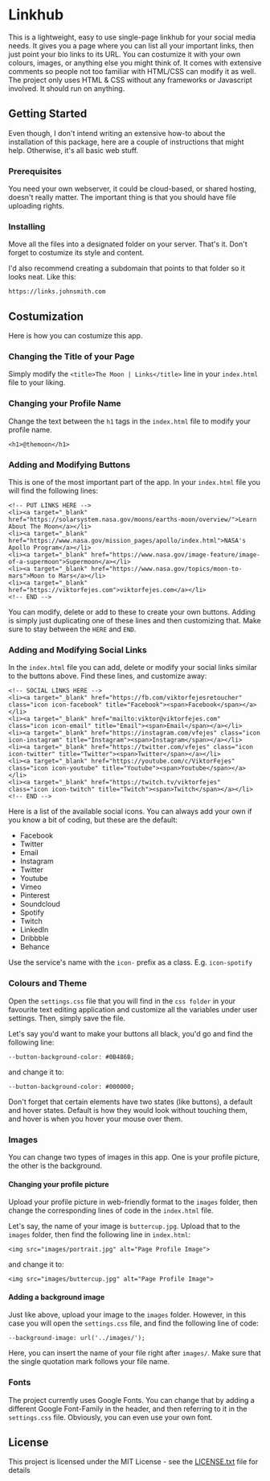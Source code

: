 # Linkhub

This is a lightweight, easy to use single-page linkhub for your social media needs. It gives you a page where you can list all your important links, then just point your bio links to its URL. You can costumize it with your own colours, images, or anything else you might think of. It comes with extensive comments so people not too familiar with HTML/CSS can modify it as well. The project only uses HTML & CSS without any frameworks or Javascript involved. It should run on anything.

## Getting Started

Even though, I don't intend writing an extensive how-to about the installation of this package, here are a couple of instructions that might help. Otherwise, it's all basic web stuff.

### Prerequisites

You need your own webserver, it could be cloud-based, or shared hosting, doesn't really matter. The important thing is that you should have file uploading rights.

### Installing

Move all the files into a designated folder on your server. That's it.
Don't forget to costumize its style and content.

I'd also recommend creating a subdomain that points to that folder so it looks neat. Like this:
```
https://links.johnsmith.com
```

## Costumization

Here is how you can costumize this app.

### Changing the Title of your Page

Simply modify the `<title>The Moon | Links</title>` line in your `index.html` file to your liking.

### Changing your Profile Name

Change the text between the `h1` tags in the `index.html` file to modify your profile name.
```
<h1>@themoon</h1>
```

### Adding and Modifying Buttons

This is one of the most important part of the app. In your `index.html` file you will find the following lines:
```
<!-- PUT LINKS HERE -->
<li><a target="_blank" href="https://solarsystem.nasa.gov/moons/earths-moon/overview/">Learn About The Moon</a></li>
<li><a target="_blank" href="https://www.nasa.gov/mission_pages/apollo/index.html">NASA's Apollo Program</a></li>
<li><a target="_blank" href="https://www.nasa.gov/image-feature/image-of-a-supermoon">Supermoon</a></li>
<li><a target="_blank" href="https://www.nasa.gov/topics/moon-to-mars">Moon to Mars</a></li>
<li><a target="_blank" href="https://viktorfejes.com">viktorfejes.com</a></li>
<!-- END -->
```
You can modify, delete or add to these to create your own buttons. Adding is simply just duplicating one of these lines and then customizing that. Make sure to stay between the `HERE` and `END`.

### Adding and Modifying Social Links

In the `index.html` file you can add, delete or modify your social links similar to the buttons above. Find these lines, and customize away:
```
<!-- SOCIAL LINKS HERE -->
<li><a target="_blank" href="https://fb.com/viktorfejesretoucher" class="icon icon-facebook" title="Facebook"><span>Facebook</span></a></li>
<li><a target="_blank" href="mailto:viktor@viktorfejes.com" class="icon icon-email" title="Email"><span>Email</span></a></li>
<li><a target="_blank" href="https://instagram.com/vfejes" class="icon icon-instagram" title="Instagram"><span>Instagram</span></a></li>
<li><a target="_blank" href="https://twitter.com/vfejes" class="icon icon-twitter" title="Twitter"><span>Twitter</span></a></li>
<li><a target="_blank" href="https://youtube.com/c/ViktorFejes" class="icon icon-youtube" title="Youtube"><span>Youtube</span></a></li>
<li><a target="_blank" href="https://twitch.tv/viktorfejes" class="icon icon-twitch" title="Twitch"><span>Twitch</span></a></li>
<!-- END -->
```
Here is a list of the available social icons. You can always add your own if you know a bit of coding, but these are the default:
- Facebook
- Twitter
- Email
- Instagram
- Twitter
- Youtube
- Vimeo
- Pinterest
- Soundcloud
- Spotify
- Twitch
- LinkedIn
- Dribbble
- Behance

Use the service's name with the `icon-` prefix as a class. E.g. `icon-spotify`

### Colours and Theme

Open the `settings.css` file that you will find in the `css folder` in your favourite text editing application and customize all the variables under user settings. Then, simply save the file.

Let's say you'd want to make your buttons all black, you'd go and find the following line:
```
--button-background-color: #0B486B;
```
and change it to:
```
--button-background-color: #000000;
```
Don't forget that certain elements have two states (like buttons), a default and hover states. Default is how they would look without touching them, and hover is when you hover your mouse over them.

### Images

You can change two types of images in this app. One is your profile picture, the other is the background.

#### Changing your profile picture

Upload your profile picture in web-friendly format to the `images` folder, then change the corresponding lines of code in the `index.html` file.

Let's say, the name of your image is `buttercup.jpg`. Upload that to the `images` folder, then find the following line in `index.html`:
```
<img src="images/portrait.jpg" alt="Page Profile Image">
```
and change it to:
```
<img src="images/buttercup.jpg" alt="Page Profile Image">
```

#### Adding a background image

Just like above, upload your image to the `images` folder. However, in this case you will open the `settings.css` file, and find the following line of code:
```
--background-image: url('../images/');
```
Here, you can insert the name of your file right after `images/`. Make sure that the single quotation mark follows your file name.

### Fonts

The project currently uses Google Fonts. You can change that by adding a different Google Font-Family in the header, and then referring to it in the `settings.css` file. Obviously, you can even use your own font.

## License

This project is licensed under the MIT License - see the [LICENSE.txt](LICENSE.txt) file for details